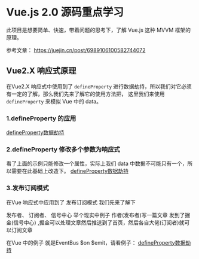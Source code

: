 # Vue.js 2.0 源码重点学习
此项目是想要简单、快速，带着问题的思考下，了解 Vue.js 这种 MVVM 框架的原理。

参考文章：
https://juejin.cn/post/6989106100582744072

## Vue2.X 响应式原理
在Vue2.X 响应式中使用到了 ```defineProperty``` 进行数据劫持，所以我们对它必须有一定的了解，那么我们先来了解它的使用方法把， 这里我们来使用 ```defineProperty``` 来模拟 Vue 中的 data。

### 1.defineProperty 的应用
[defineProperty数据劫持](./vmodel/defineProperty1.html)

### 2.defineProperty 修改多个参数为响应式
看了上面的示例只能修改一个属性，实际上我们 data 中数据不可能只有一个，所以需要在此基础上改造下。
[defineProperty数据劫持](./vmodel/defineProperty2.html)

### 3.发布订阅模式
在Vue 响应式中应用到了 发布订阅模式 我们先来了解下

发布者、 订阅者、 信号中心 举个现实中例子 作者(发布者)写一篇文章 发到了掘金(信号中心) ,掘金可以处理文章然后推送到了首页，然后各自大佬(订阅者)就可以订阅文章

在Vue 中的例子 就是EventBus $on $emit，请看例子：
[defineProperty数据劫持](./publishSubscribe/vueEvent.html)
